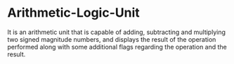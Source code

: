 # Arithmetic-Logic-Unit
It is an arithmetic unit that is capable of adding, subtracting and multiplying two signed magnitude numbers, and displays the result of the operation performed along with some additional flags regarding the operation and the result.
